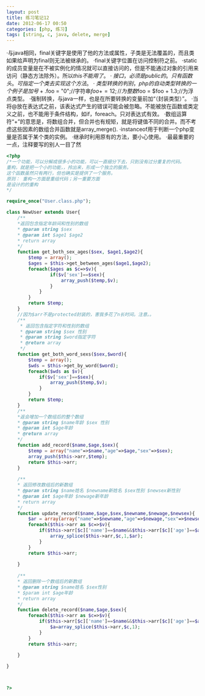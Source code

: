 ```yaml
---
layout: post
title: 练习笔记12
date: 2012-06-17 00:50
categories: [php, 练习]
tags: [string, c, java, delete, merge]
---
```

·与java相同，final关键字是使用了他的方法或属性，子类是无法覆盖的，而且类如果给声明为final则无法被继承的。
·final关键字位置在访问控制符之前。
·static的成员变量是在不被实例化的情况就可以直接访问的，但是不能通过对象的引用来访问（静态方法除外）。所以$this不能用了。
·接口，必须是public的。只有函数头。可指定一个类去实现这个方法。
·类型转换的判别，php的自动类型转换的一个例子是加号+.$foo = "0";//字符串$foo += 12;//为整数$foo = $foo + 1.3;//为浮点类型。
·强制转换，与java一样，也是在所要转换的变量前加“（封装类型）”。
·当将@放在表达式之前，该表达式产生的错误可能会被忽略。不能被放在函数或类定义之前，也不能用于条件结构，如if，foreach。只对表达式有效。
·数组运算符“+”的意思是，将数组合并，但合并也有规矩，就是将键值不同的合并。而不考虑这些因素的数组合并函数就是array_merge().
·instanceof用于判断一个php变量是否属于某个类的实例。
·继承时利用原有的方法，要小心使用。
·最最重要的一点，注释要写的别人一目了然

```php
<?php
/*一个功能，可以分解成很多小的功能，可以一直细分下去，只到没有过分重复的代码。
重构，就是把一个小的功能，，拎出来，形成一个独立的服务。 
这个函数虽然只有两行，但也确实是提供了一个服务。
原则： 重构一方面是重组代码；另一重要方面
是设计的的重构
*/

require_once("User.class.php");

class NewUser extends User{
	/**
	*返回包含指定年龄间和性别的数组
	* @param string $sex
	* @param int $age1 $age2
	* return array
	*/
	function get_both_sex_ages($sex, $age1,$age2){
		$temp = array();
		$ages = $this->get_between_ages($age1,$age2);
		foreach($ages as $c=>$v){
				if($v['sex']==$sex){
					array_push($temp,$v);
				}
			}
		}
		return $temp;
	}
	//因为$arr不是protected封装的，害我多花了n长时间。注意。。
	/**
	 * 返回包含指定字符和性别的数组
	 * @param string $sex 性别
	 * @param string $word指定字符
	 * @return array 
	 */
	function get_both_word_sexs($sex,$word){
		$temp = array();
		$wds = $this->get_by_word($word);
		foreach($wds as $v){
			if($v['sex']==$sex){
				array_push($temp,$v);
			}
		}
		return $temp;
	}
	/**
	*返会增加一个数组后的整个数组
	* @param string $name年龄 $sex 性别
	* @param int $age年龄
	* @return array
	*/
	function add_record($name,$age,$sex){
		$temp = array("name"=>$name,"age"=>$age,"sex"=>$sex);
		array_push($this->arr,$temp);
		return $this->arr;
	}
	
	/**
	* 返回修改数组后的新数组
	* @param string $name姓名 $newname新姓名 $sex性别 $newsex新性别
	* @param int $age年龄 $newage新年龄
	* return array
	*/
	function update_record($name,$age,$sex,$newname,$newage,$newsex){
		$ar = array(array("name"=>$newname,"age"=>$newage,"sex"=>$newsex));//这里为什么是个二维的？？
		foreach($this->arr as $c=>$v){
			if($this->arr[$c]['name']==$name&&$this->arr[$c]['age']==$age&&$this->arr[$c]['sex']==$sex){
				array_splice($this->arr,$c,1,$ar);
			}
		}
		return $this->arr;
		
	} 
	
	/**
	* 返回删除一个数组后的新数组
	* @param string $name姓名 $sex性别
	* $param int $age年龄
	* return array
	*/
	function delete_record($name,$age,$sex){
		foreach($this->arr as $c=>$v){
			if($this->arr[$c]['name']==$name&&$this->arr[$c]['age']==$age&&$this->arr[$c]['sex']==$sex){
				$a=array_splice($this->arr,$c,1);
			}
		}
		return $this->arr;
	
	}  

}



?>


```

 
